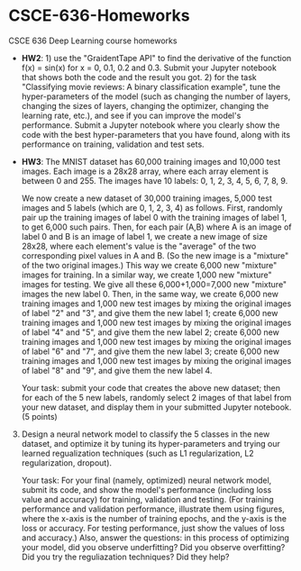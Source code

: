 # CSCE-636-Homeworks
CSCE 636 Deep Learning course homeworks
- **HW2**: 1) use the "GraidentTape API" to find the derivative of the function f(x) = sin(x) for x = 0, 0.1, 0.2 and 0.3. Submit your Jupyter notebook that shows both                 the code and the result you got. 2) for the task "Classifying movie reviews: A binary classification example", tune the hyper-parameters of the model (such as changing the number of layers, changing the sizes of layers, changing the optimizer, changing the learning rate, etc.), and see if you can improve the model's performance. Submit a Jupyter notebook where you clearly show the code with the best hyper-parameters that you have found, along with its performance on training, validation and test sets.
- **HW3**: The MNIST dataset has 60,000 training images and 10,000 test images. Each image is a 28x28 array, where each array element is between 0 and 255. The images have 10 labels: 0, 1, 2, 3, 4, 5, 6, 7, 8, 9.

    We now create a new dataset of 30,000 training images, 5,000 test images and 5 labels (which are 0, 1, 2, 3, 4) as follows. First, randomly pair up the training images of label 0 with the training images of label 1, to get 6,000 such pairs. Then, for each pair (A,B) where A is an image of label 0 and B is an image of label 1, we create a new image of size 28x28, where each element's value is the "average" of the two corresponding pixel values in A and B. (So the new image is a "mixture" of the two original images.) This way we create 6,000 new "mixture" images for training. In a similar way, we create 1,000 new "mixture" images for testing. We give all these 6,000+1,000=7,000 new "mixture" images the new label 0. Then, in the same way, we create 6,000 new training images and 1,000 new test images by mixing the original images of label "2" and "3", and give them the new label 1; create 6,000 new training images and 1,000 new test images by mixing the original images of label "4" and "5", and give them the new label 2; create 6,000 new training images and 1,000 new test images by mixing the original images of label "6" and "7", and give them the new label 3; create 6,000 new training images and 1,000 new test images by mixing the original images of label "8" and "9", and give them the new label 4.    

    Your task: submit your code that creates the above new dataset; then for each of the 5 new labels, randomly select 2 images of that label from your new dataset, and display them in your submitted Jupyter notebook. (5 points)

3) Design a neural network model to classify the 5 classes in the new dataset, and optimize it by tuning its hyper-parameters and trying our learned regualization techniques (such as L1 regularization, L2 regularization, dropout). 

    Your task: For your final (namely, optimized) neural network model, submit its code, and show the model's performance (including loss value and accuracy) for training, validation and testing. (For training performance and validation performance, illustrate them using figures, where the x-axis is the number of training epochs, and the y-axis is the loss or accuracy. For testing performance, just show the values of loss and accuracy.) Also, answer the questions: in this process of optimizing your model, did you observe underfitting? Did you observe overfitting? Did you try the reguliazation techniques? Did they help?
